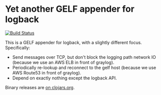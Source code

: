 # Yet another GELF appender for logback

[![Build Status](https://travis-ci.org/csm/gelfback.svg?branch=master)](https://travis-ci.org/csm/gelfback)

This is a GELF appender for logback, with a slightly different focus. Specifically:

* Send messages over TCP, but don't block the logging path network IO (because we use an AWS ELB in front of graylog).
* Periodically re-lookup and reconnect to the gelf host (because we use AWS Route53 in front of graylog).
* Depend on exactly nothing except the logback API.

Binary releases are [on clojars.org](https://clojars.org/org.metastatic/gelfback).